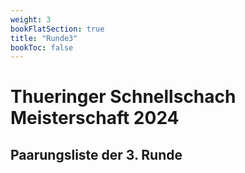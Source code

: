 ```yaml
---
weight: 3
bookFlatSection: true
title: "Runde3"
bookToc: false
---
```


# Thueringer Schnellschach Meisterschaft 2024

## Paarungsliste der 3. Runde